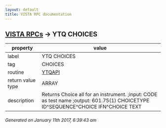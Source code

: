 ```yaml
---
layout: default
title: VISTA RPC documentation
---
```




## [VISTA RPCs](TableOfContent.md) &#8594; YTQ CHOICES 

 property | value 
--- | --- 
 label | YTQ CHOICES
 tag | CHOICES
 routine | [YTQAPI](http://code.osehra.org/dox/Routine_YTQAPI_source.html)
 return value type | ARRAY
 description | Returns Choice all for an instrument.  ;input: CODE as test name        ;output: 601.75(1) CHOICETYPE ID^SEQUENCE^CHOICE IFN^CHOICE TEXT




 ###### Generated on January 11th 2017, 6:39:43 am